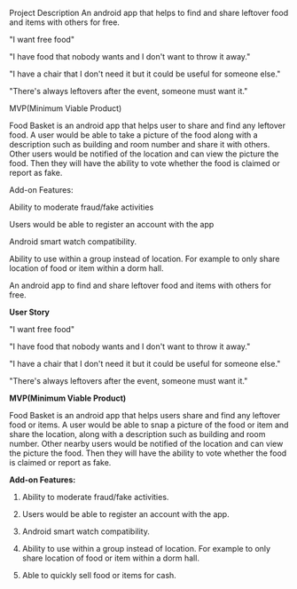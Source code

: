 Project Description
An android app that helps to find and share leftover food and items with others for free.

"I want free food"

"I have food that nobody wants and I don't want to throw it away."

"I have a chair that I don't need it but it could be useful for someone else."

"There's always leftovers after the event, someone must want it."

MVP(Minimum Viable Product)

Food Basket is an android app that helps user to share and find any leftover food. A user would be able to take a picture of the food along with a description such as building and room number and share it with others. Other users would be notified of the location and can view the picture the food. Then they will have the ability to vote whether the food is claimed or report as fake.

Add-on Features:

Ability to moderate fraud/fake activities

Users would be able to register an account with the app

Android smart watch compatibility.

Ability to use within a group instead of location. For example to only share location of food or item within a dorm hall.

An android app to find and share leftover food and items with others for free.

**User Story**

"I want free food"

"I have food that nobody wants and I don't want to throw it away."

"I have a chair that I don't need it but it could be useful for someone else."

"There's always leftovers after the event, someone must want it."

**MVP(Minimum Viable Product)**

Food Basket is an android app that helps users share and find any leftover food or items. A user would be able to snap a picture of the food or item and share the location, along with a description such as building and room number. Other nearby users would be notified of the location and can view the picture the food. Then they will have the ability to vote whether the food is claimed or report as fake.


**Add-on Features:**

1. Ability to moderate fraud/fake activities.

2. Users would be able to register an account with the app.

3. Android smart watch compatibility.

4. Ability to use within a group instead of location. For example to only share location of food or item within a dorm hall.

5. Able to quickly sell food or items for cash. 
